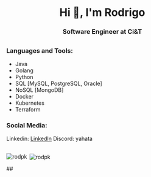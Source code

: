 <h1 align="center">Hi 👋, I'm Rodrigo</h1>
<h3 align="center">Software Engineer at Ci&T</h3>

##
### Languages and Tools:
- Java      
- Golang
- Python
- SQL [MySQL, PostgreSQL, Oracle]
- NoSQL [MongoDB]
- Docker
- Kubernetes
- Terraform

### Social Media:
Linkedin: [LinkedIn]
Discord: yahata

##
<p><img align="left" src="https://github-readme-stats.vercel.app/api/top-langs?username=rodpk&show_icons=true&locale=en&layout=compact" alt="rodpk" /></p>
<p>&nbsp;<img align="center" src="https://github-readme-stats.vercel.app/api?username=rodpk&show_icons=true&locale=en" alt="rodpk" /></p>
##


[LinkedIn]: https://www.linkedin.com/in/rodpinheiro/
